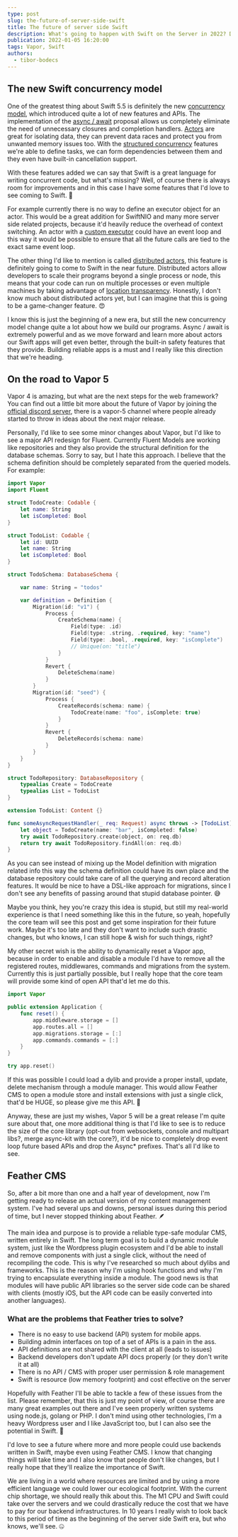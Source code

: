 ```yaml
---
type: post
slug: the-future-of-server-side-swift
title: The future of server side Swift
description: What's going to happen with Swift on the Server in 2022? Distributed actors, Vapor 5, some predictions and wishes.
publication: 2022-01-05 16:20:00
tags: Vapor, Swift
authors:
  - tibor-bodecs
---
```


## The new Swift concurrency model

One of the greatest thing about Swift 5.5 is definitely the new [concurrency model](https://docs.swift.org/swift-book/LanguageGuide/Concurrency.html), which introduced quite a lot of new features and APIs. The implementation of the [async / await](https://github.com/apple/swift-evolution/blob/main/proposals/0296-async-await.md) proposal allows us completely eliminate the need of unnecessary closures and completion handlers. [Actors](https://github.com/apple/swift-evolution/blob/main/proposals/0306-actors.md) are great for isolating data, they can prevent data races and protect you from unwanted memory issues too. With the [structured concurrency](https://github.com/apple/swift-evolution/blob/main/proposals/0304-structured-concurrency.md) features we're able to define tasks, we can form dependencies between them and they even have built-in cancellation support.

With these features added we can say that Swift is a great language for writing concurrent code, but what's missing? Well, of course there is always room for improvements and in this case I have some features that I'd love to see coming to Swift. 🤔

For example currently there is no way to define an executor object for an actor. This would be a great addition for SwiftNIO and many more server side related projects, because it'd heavily reduce the overhead of context switching. An actor with a [custom executor](https://forums.swift.org/t/support-custom-executors-in-swift-concurrency/44425) could have an event loop and this way it would be possible to ensure that all the future calls are tied to the exact same event loop.

The other thing I'd like to mention is called [distributed actors](https://www.swift.org/blog/distributed-actors/), this feature is definitely going to come to Swift in the near future. Distributed actors allow developers to scale their programs beyond a single process or node, this means that your code can run on multiple processes or even multiple machines by taking advantage of [location transparency](https://en.wikipedia.org/wiki/Location_transparency). Honestly, I don't know much about distributed actors yet, but I can imagine that this is going to be a game-changer feature. 😍

I know this is just the beginning of a new era, but still the new concurrency model change quite a lot about how we build our programs. Async / await is extremely powerful and as we move forward and learn more about actors our Swift apps will get even better, through the built-in safety features that they provide. Building reliable apps is a must and I really like this direction that we're heading.

## On the road to Vapor 5

Vapor 4 is amazing, but what are the next steps for the web framework? You can find out a little bit more about the future of Vapor by joining the [official discord server](https://discord.com/invite/vapor), there is a vapor-5 channel where people already started to throw in ideas about the next major release.

Personally, I'd like to see some minor changes about Vapor, but I'd like to see a major API redesign for Fluent. Currently Fluent Models are working like repositories and they also provide the structural definition for the database schemas. Sorry to say, but I hate this approach. I believe that the schema definition should be completely separated from the queried models. For example:

```swift
import Vapor
import Fluent

struct TodoCreate: Codable {
    let name: String
    let isCompleted: Bool
}

struct TodoList: Codable {
    let id: UUID
    let name: String
    let isCompleted: Bool
}

struct TodoSchema: DatabaseSchema {

    var name: String = "todos"

    var definition = Definition {
        Migration(id: "v1") {
            Process {
                CreateSchema(name) {
                    Field(type: .id)
                    Field(type: .string, .required, key: "name")
                    Field(type: .bool, .required, key: "isComplete")
                    // Unique(on: "title")
                }
            }
            Revert {
                DeleteSchema(name)
            }
        }
        Migration(id: "seed") {
            Process {
                CreateRecords(schema: name) {
                    TodoCreate(name: "foo", isComplete: true)
                }
            }
            Revert {
                DeleteRecords(schema: name)
            }
        }
    }
}

struct TodoRepository: DatabaseRepository {
    typealias Create = TodoCreate
    typealias List = TodoList
}

extension TodoList: Content {}

func someAsyncRequestHandler(_ req: Request) async throws -> [TodoList] {
    let object = TodoCreate(name: "bar", isCompleted: false)
    try await TodoRepository.create(object, on: req.db) 
    return try await TodoRepository.findAll(on: req.db) 
}
```

As you can see instead of mixing up the Model definition with migration related info this way the schema definition could have its own place and the database repository could take care of all the querying and record alteration features. It would be nice to have a DSL-like approach for migrations, since I don't see any benefits of passing around that stupid database pointer. 😅

Maybe you think, hey you're crazy this idea is stupid, but still my real-world experience is that I need something like this in the future, so yeah, hopefully the core team will see this post and get some inspiration for their future work. Maybe it's too late and they don't want to include such drastic changes, but who knows, I can still hope & wish for such things, right?

My other secret wish is the ability to dynamically reset a Vapor app, because in order to enable and disable a module I'd have to remove all the registered routes, middlewares, commands and migrations from the system. Currently this is just partially possible, but I really hope that the core team will provide some kind of open API that'd let me do this.

```swift
import Vapor

public extension Application {
    func reset() {
        app.middleware.storage = []
        app.routes.all = []
        app.migrations.storage = [:]
        app.commands.commands = [:]
    }
}

try app.reset()
```

If this was possible I could load a dylib and provide a proper install, update, delete mechanism through a module manager. This would allow Feather CMS to open a module store and install extensions with just a single click, that'd be HUGE, so please give me this API. 🙏

Anyway, these are just my wishes, Vapor 5 will be a great release I'm quite sure about that, one more additional thing is that I'd like to see is to reduce the size of the core library (opt-out from websockets, console and multipart libs?, merge async-kit with the core?), it'd be nice to completely drop event loop future based APIs and drop the Async* prefixes. That's all I'd like to see.

## Feather CMS

So, after a bit more than one and a half year of development, now I'm getting ready to release an actual version of my content management system. I've had several ups and downs, personal issues during this period of time, but I never stopped thinking about Feather. 🪶

The main idea and purpose is to provide a reliable type-safe modular CMS, written entirely in Swift. The long term goal is to build a dynamic module system, just like the Wordpress plugin ecosystem and I'd be able to install and remove components with just a single click, without the need of recompiling the code. This is why I've researched so much about dylibs and frameworks. This is the reason why I'm using hook functions and why I'm trying to encapsulate everything inside a module. The good news is that modules will have public API libraries so the server side code can be shared with clients (mostly iOS, but the API code can be easily converted into another languages).

### What are the problems that Feather tries to solve?

- There is no easy to use backend (API) system for mobile apps.
- Building admin interfaces on top of a set of APIs is a pain in the ass.
- API definitions are not shared with the client at all (leads to issues)
- Backend developers don't update API docs properly (or they don't write it at all)
- There is no API / CMS with proper user permission & role management
- Swift is resource (low memory footprint) and cost effective on the server

Hopefully with Feather I'll be able to tackle a few of these issues from the list. Please remember, that this is just my point of view, of course there are many great examples out there and I've seen properly written systems using node.js, golang or PHP. I don't mind using other technologies, I'm a heavy Wordpress user and I like JavaScript too, but I can also see the potential in Swift. 💪

I'd love to see a future where more and more people could use backends written in Swift, maybe even using Feather CMS. I know that changing things will take time and I also know that people don't like changes, but I really hope that they'll realize the importance of Swift.

We are living in a world where resources are limited and by using a more efficient language we could lower our ecological footprint. With the current chip shortage, we should really thik about this. The M1 CPU and Swift could take over the servers and we could drastically reduce the cost that we have to pay for our backend infrastructures. In 10 years I really wish to look back to this period of time as the beginning of the server side Swift era, but who knows, we'll see. 🤐
